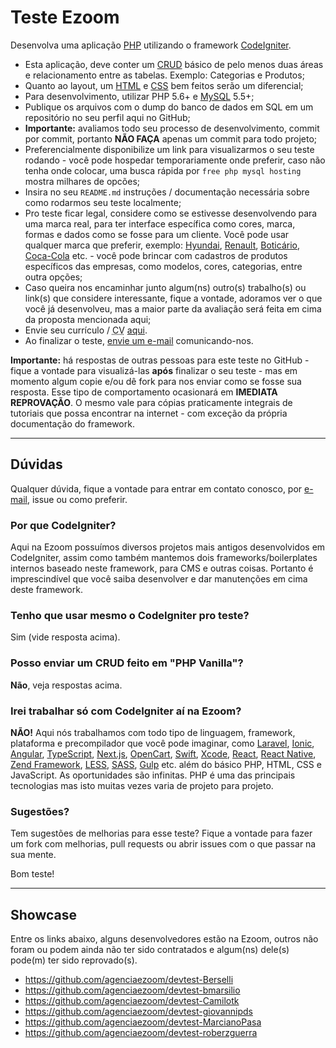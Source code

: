 # Teste Ezoom

Desenvolva uma aplicação [PHP](http://php.net/) utilizando o framework [CodeIgniter](http://codeigniter.com).

* Esta aplicação, deve conter um [CRUD](https://pt.wikipedia.org/wiki/CRUD) básico de pelo menos duas áreas e relacionamento entre as tabelas. Exemplo: Categorias e Produtos;
* Quanto ao layout, um [HTML](https://pt.wikipedia.org/wiki/HTML) e [CSS](https://pt.wikipedia.org/wiki/Cascading_Style_Sheets) bem feitos serão um diferencial;
* Para desenvolvimento, utilizar PHP 5.6+ e [MySQL](https://pt.wikipedia.org/wiki/MySQL) 5.5+;
* Publique os arquivos com o dump do banco de dados em SQL em um repositório no seu perfil aqui no GitHub;
* **Importante:** avaliamos todo seu processo de desenvolvimento, commit por commit, portanto **NÃO FAÇA** apenas um commit para todo projeto;
* Preferencialmente disponibilize um link para visualizarmos o seu teste rodando - você pode hospedar temporariamente onde preferir, caso não tenha onde colocar, uma busca rápida por `free php mysql hosting` mostra milhares de opcões;
* Insira no seu `README.md` instruções / documentação necessária sobre como rodarmos seu teste localmente;
* Pro teste ficar legal, considere como se estivesse desenvolvendo para uma marca real, para ter interface específica como cores, marca, formas e dados como se fosse para um cliente. Você pode usar qualquer marca que preferir, exemplo: [Hyundai](https://www.hyundai.com.br/), [Renault](https://www.renault.com.br/), [Boticário](http://www.boticario.com.br/), [Coca-Cola](https://www.cocacola.com.br/pt/home/) etc. - você pode brincar com cadastros de produtos específicos das empresas, como modelos, cores, categorias, entre outra opções;
* Caso queira nos encaminhar junto algum(ns) outro(s) trabalho(s) ou link(s) que considere interessante, fique a vontade, adoramos ver o que você já desenvolveu, mas a maior parte da avaliação será feita em cima da proposta mencionada aqui;
* Envie seu currículo / <abbr title="Curriculum Vitae">CV</abbr> [aqui](https://www.ezoom.com.br/trabalhe-conosco).
* Ao finalizar o teste, [envie um e-mail](mailto:giovanni.pires@equipe.ezoom.com.br) comunicando-nos.

**Importante:** há respostas de outras pessoas para este teste no GitHub - fique a vontade para visualizá-las **após** finalizar o seu teste - mas em momento algum copie e/ou dê fork para nos enviar como se fosse sua resposta. Esse tipo de comportamento ocasionará em **IMEDIATA REPROVAÇÃO**. O mesmo vale para cópias praticamente integrais de tutoriais que possa encontrar na internet - com exceção da própria documentação do framework.

---

## Dúvidas

Qualquer dúvida, fique a vontade para entrar em contato conosco, por [e-mail](giovanni.pires@equipe.ezoom.com.br), issue ou como preferir.

### Por que CodeIgniter?

Aqui na Ezoom possuímos diversos projetos mais antigos desenvolvidos em CodeIgniter, assim como também mantemos dois frameworks/boilerplates internos baseado neste framework, para CMS e outras coisas. Portanto é imprescindível que você saiba desenvolver e dar manutenções em cima deste framework.

### Tenho que usar mesmo o CodeIgniter pro teste?

Sim (vide resposta acima).

### Posso enviar um CRUD feito em "PHP Vanilla"?

**Não**, veja respostas acima.

### Irei trabalhar só com CodeIgniter aí na Ezoom?

**NÃO!** Aqui nós trabalhamos com todo tipo de linguagem, framework, plataforma e precompilador que você pode imaginar, como [Laravel](https://laravel.com/), [Ionic](https://ionicframework.com/), [Angular](https://angular.io/), [TypeScript](https://www.typescriptlang.org/), [Next.js](https://nextjs.org/), [OpenCart](https://www.opencart.com/), [Swift](https://developer.apple.com/swift/), [Xcode](https://developer.apple.com/xcode/), [React](https://reactjs.org/), [React Native](https://facebook.github.io/react-native/), [Zend Framework](https://framework.zend.com/), [LESS](http://lesscss.org/), [SASS](https://sass-lang.com/), [Gulp](https://gulpjs.com/) etc. além do básico PHP, HTML, CSS e JavaScript. As oportunidades são infinitas. PHP é uma das principais tecnologias mas isto muitas vezes varia de projeto para projeto.

### Sugestões?

Tem sugestões de melhorias para esse teste? Fique a vontade para fazer um fork com melhorias, pull requests ou abrir issues com o que passar na sua mente.

Bom teste!

---

## Showcase

Entre os links abaixo, alguns desenvolvedores estão na Ezoom, outros não foram ou podem ainda não ter sido contratados e algum(ns) dele(s) pode(m) ter sido reprovado(s).

* https://github.com/agenciaezoom/devtest-Berselli
* https://github.com/agenciaezoom/devtest-bmarsilio
* https://github.com/agenciaezoom/devtest-Camilotk
* https://github.com/agenciaezoom/devtest-giovannipds
* https://github.com/agenciaezoom/devtest-MarcianoPasa
* https://github.com/agenciaezoom/devtest-roberzguerra
